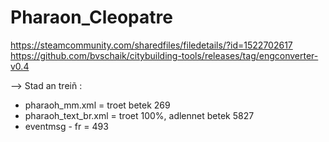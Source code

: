 # Pharaon_Cleopatre
https://steamcommunity.com/sharedfiles/filedetails/?id=1522702617
https://github.com/bvschaik/citybuilding-tools/releases/tag/engconverter-v0.4

--> Stad an treiñ :

- pharaoh_mm.xml = troet betek 269
- pharaoh_text_br.xml = troet 100%, adlennet betek 5827
- eventmsg - fr = 493
